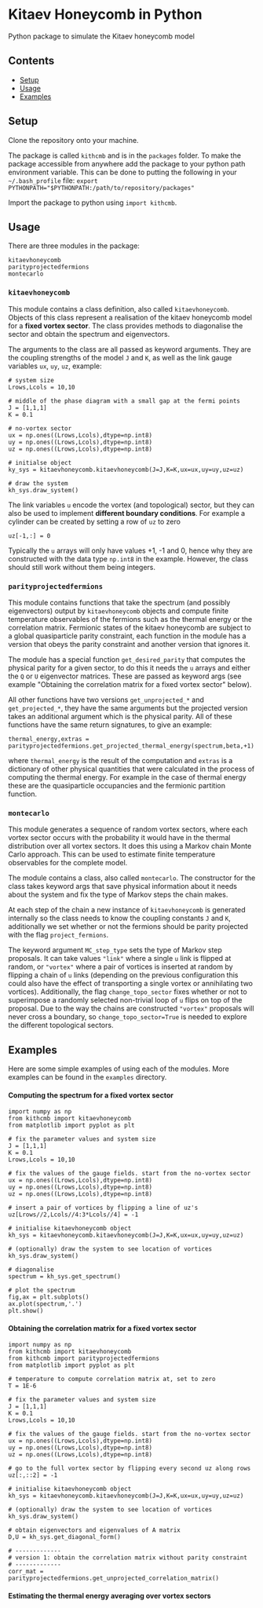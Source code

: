 # Kitaev Honeycomb in Python

Python package to simulate the Kitaev honeycomb model

## Contents
* [Setup](##setup)
* [Usage](##usage)
* [Examples](##examples)

## Setup

Clone the repository onto your machine. 

The package is called `kithcmb` and is in the `packages` folder. To make the package accessible from anywhere add the package to your python path environment variable. This can be done to putting the following in your `~/.bash_profile` file: `export PYTHONPATH="$PYTHONPATH:/path/to/repository/packages"`

Import the package to python using `import kithcmb`.

## Usage

There are three modules in the package:

`kitaevhoneycomb`  
`parityprojectedfermions`  
`montecarlo`

### `kitaevhoneycomb`

This module contains a class definition, also called `kitaevhoneycomb`. Objects of this class represent a realisation of the kitaev honeycomb model for a __fixed vortex sector__. The class provides methods to diagonalise the sector and obtain the spectrum and eigenvectors.  

The arguments to the class are all passed as keyword arguments. They are the coupling strengths of the model `J` and `K`, as well as the link gauge variables `ux`, `uy`, `uz`, example:

	# system size
	Lrows,Lcols = 10,10

	# middle of the phase diagram with a small gap at the fermi points
	J = [1,1,1]
	K = 0.1

	# no-vortex sector
	ux = np.ones((Lrows,Lcols),dtype=np.int8)
    uy = np.ones((Lrows,Lcols),dtype=np.int8)
    uz = np.ones((Lrows,Lcols),dtype=np.int8)

	# initialse object
	ky_sys = kitaevhoneycomb.kitaevhoneycomb(J=J,K=K,ux=ux,uy=uy,uz=uz) 

	# draw the system
	kh_sys.draw_system()

The link variables `u` encode the vortex (and topological) sector, but they can also be used to implement __different boundary conditions__. For example a cylinder can be created by setting a row of `uz` to zero

	uz[-1,:] = 0

Typically the `u` arrays will only have values +1, -1 and 0, hence why they are constructed with the data type `np.int8` in the example. However, the class should still work without them being integers. 

### `parityprojectedfermions`

This module contains functions that take the spectrum (and possibly eigenvectors) output by `kitaevhoneycomb` objects and compute finite temperature observables of the fermions such as the thermal energy or the correlation matrix. Fermionic states of the kitaev honeycomb are subject to a global quasiparticle parity constraint, each function in the module has a version that obeys the parity constraint and another version that ignores it.

The module has a special function `get_desired_parity` that computes the physical parity for a given sector, to do this it needs the `u` arrays and either the `Q` or `U` eigenvector matrices. These are passed as keyword args (see example "Obtaining the correlation matrix for a fixed vortex sector" below).

All other functions have two versions `get_unprojected_*` and `get_projected_*`, they have the same arguments but the projected version takes an additional argument which is the physical parity. All of these functions have the same return signatures, to give an example:

	thermal_energy,extras = parityprojectedfermions.get_projected_thermal_energy(spectrum,beta,+1)

where `thermal_energy` is the result of the computation and `extras` is a dictionary of other physical quantities that were calculated in the process of computing the thermal energy. For example in the case of thermal energy these are the quasiparticle occupancies and the fermionic partition function. 

### `montecarlo`

This module generates a sequence of random vortex sectors, where each vortex sector occurs with the probability it would have in the thermal distribution over all vortex sectors. It does this using a Markov chain Monte Carlo approach. This can be used to estimate finite temperature observables for the complete model.

The module contains a class, also called `montecarlo`. The constructor for the class takes keyword args that save physical information about it needs about the system and fix the type of Markov steps the chain makes. 

At each step of the chain a new instance of `kitaevhoneycomb` is generated internally so the class needs to know the coupling constants `J` and `K`, additionally we set whether or not the fermions should be parity projected with the flag `project_fermions`. 

The keyword argument `MC_step_type` sets the type of Markov step proposals. It can take values `"link"` where a single `u` link is flipped at random, or `"vortex"` where a pair of vortices is inserted at random by flipping a chain of `u` links (depending on the previous configuration this could also have the effect of transporting a single vortex or annihilating two vortices). Additionally, the flag `change_topo_sector` fixes whether or not to superimpose a randomly selected non-trivial loop of `u` flips on top of the proposal. Due to the way the chains are constructed `"vortex"` proposals will never cross a boundary, so `change_topo_sector=True` is needed to explore the different topological sectors.

## Examples

Here are some simple examples of using each of the modules. More examples can be found in the `examples` directory.

#### Computing the spectrum for a fixed vortex sector

    import numpy as np
    from kithcmb import kitaevhoneycomb
    from matplotlib import pyplot as plt

    # fix the parameter values and system size
    J = [1,1,1]
    K = 0.1
    Lrows,Lcols = 10,10

    # fix the values of the gauge fields. start from the no-vortex sector
    ux = np.ones((Lrows,Lcols),dtype=np.int8)
    uy = np.ones((Lrows,Lcols),dtype=np.int8)
    uz = np.ones((Lrows,Lcols),dtype=np.int8)
    
    # insert a pair of vortices by flipping a line of uz's
    uz[Lrows//2,Lcols//4:3*Lcols//4] = -1

    # initialise kitaevhoneycomb object
    kh_sys = kitaevhoneycomb.kitaevhoneycomb(J=J,K=K,ux=ux,uy=uy,uz=uz) 

    # (optionally) draw the system to see location of vortices
    kh_sys.draw_system()

    # diagonalise
    spectrum = kh_sys.get_spectrum()

    # plot the spectrum
    fig,ax = plt.subplots()
    ax.plot(spectrum,'.')
    plt.show()

#### Obtaining the correlation matrix for a fixed vortex sector

    import numpy as np
    from kithcmb import kitaevhoneycomb
    from kithcmb import parityprojectedfermions
    from matplotlib import pyplot as plt

    # temperature to compute correlation matrix at, set to zero
    T = 1E-6

    # fix the parameter values and system size
    J = [1,1,1]
    K = 0.1
    Lrows,Lcols = 10,10

    # fix the values of the gauge fields. start from the no-vortex sector
    ux = np.ones((Lrows,Lcols),dtype=np.int8)
    uy = np.ones((Lrows,Lcols),dtype=np.int8)
    uz = np.ones((Lrows,Lcols),dtype=np.int8)

    # go to the full vortex sector by flipping every second uz along rows
    uz[:,::2] = -1

    # initialise kitaevhoneycomb object
    kh_sys = kitaevhoneycomb.kitaevhoneycomb(J=J,K=K,ux=ux,uy=uy,uz=uz) 

    # (optionally) draw the system to see location of vortices
    kh_sys.draw_system()

    # obtain eigenvectors and eigenvalues of A matrix
    D,U = kh_sys.get_diagonal_form()

	# -------------
    # version 1: obtain the correlation matrix without parity constraint
    # -------------
    corr_mat = parityprojectedfermions.get_unprojected_correlation_matrix()


#### Estimating the thermal energy averaging over vortex sectors